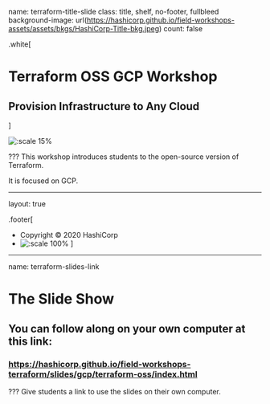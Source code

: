 name: terraform-title-slide
class: title, shelf, no-footer, fullbleed
background-image: url(https://hashicorp.github.io/field-workshops-assets/assets/bkgs/HashiCorp-Title-bkg.jpeg)
count: false

.white[
# Terraform OSS GCP Workshop
## Provision Infrastructure to Any Cloud
]

![:scale 15%](https://hashicorp.github.io/field-workshops-assets/assets/logos/logo_terraform.png)

???
This workshop introduces students to the open-source version of Terraform.

It is focused on GCP.

---
layout: true

.footer[
- Copyright © 2020 HashiCorp
- ![:scale 100%](https://hashicorp.github.io/field-workshops-assets/assets/logos/HashiCorp_Icon_Black.svg)
]

---
name: terraform-slides-link
# The Slide Show
## You can follow along on your own computer at this link:
### https://hashicorp.github.io/field-workshops-terraform/slides/gcp/terraform-oss/index.html

???
Give students a link to use the slides on their own computer.
